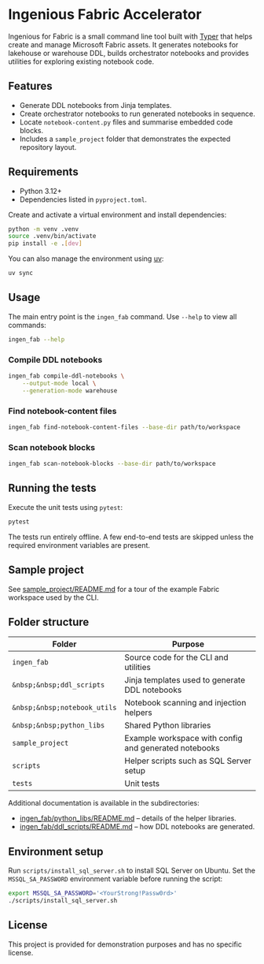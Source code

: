 # Ingenious Fabric Accelerator

Ingenious for Fabric is a small command line tool built with [Typer](https://typer.tiangolo.com/) that helps create and manage Microsoft Fabric assets. It generates notebooks for lakehouse or warehouse DDL, builds orchestrator notebooks and provides utilities for exploring existing notebook code.

## Features

- Generate DDL notebooks from Jinja templates.
- Create orchestrator notebooks to run generated notebooks in sequence.
- Locate `notebook-content.py` files and summarise embedded code blocks.
- Includes a `sample_project` folder that demonstrates the expected repository layout.

## Requirements

- Python 3.12+
- Dependencies listed in `pyproject.toml`.

Create and activate a virtual environment and install dependencies:

```bash
python -m venv .venv
source .venv/bin/activate
pip install -e .[dev]
```

You can also manage the environment using [uv](https://github.com/astral-sh/uv):

```bash
uv sync
```

## Usage

The main entry point is the `ingen_fab` command. Use `--help` to view all commands:

```bash
ingen_fab --help
```

### Compile DDL notebooks

```bash
ingen_fab compile-ddl-notebooks \
    --output-mode local \
    --generation-mode warehouse
```

### Find notebook-content files

```bash
ingen_fab find-notebook-content-files --base-dir path/to/workspace
```

### Scan notebook blocks

```bash
ingen_fab scan-notebook-blocks --base-dir path/to/workspace
```

## Running the tests

Execute the unit tests using `pytest`:

```bash
pytest
```

The tests run entirely offline. A few end-to-end tests are skipped unless the required environment variables are present.

## Sample project

See [sample_project/README.md](sample_project/README.md) for a tour of the example Fabric workspace used by the CLI.

## Folder structure

| Folder | Purpose |
| ------ | ------- |
| `ingen_fab` | Source code for the CLI and utilities |
| `&nbsp;&nbsp;ddl_scripts` | Jinja templates used to generate DDL notebooks |
| `&nbsp;&nbsp;notebook_utils` | Notebook scanning and injection helpers |
| `&nbsp;&nbsp;python_libs` | Shared Python libraries |
| `sample_project` | Example workspace with config and generated notebooks |
| `scripts` | Helper scripts such as SQL Server setup |
| `tests` | Unit tests |

Additional documentation is available in the subdirectories:

- [ingen_fab/python_libs/README.md](ingen_fab/python_libs/README.md) – details of the helper libraries.
- [ingen_fab/ddl_scripts/README.md](ingen_fab/ddl_scripts/README.md) – how DDL notebooks are generated.

## Environment setup

Run `scripts/install_sql_server.sh` to install SQL Server on Ubuntu. Set the `MSSQL_SA_PASSWORD` environment variable before running the script:

```bash
export MSSQL_SA_PASSWORD='<YourStrong!Passw0rd>'
./scripts/install_sql_server.sh
```

## License

This project is provided for demonstration purposes and has no specific license.
